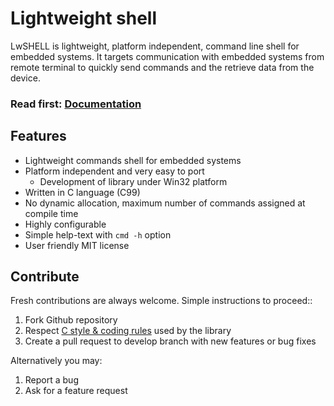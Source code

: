 # Lightweight shell

LwSHELL is lightweight, platform independent, command line shell for embedded systems.
It targets communication with embedded systems from remote terminal to quickly send commands and the retrieve data from the device.

<h3>Read first: <a href="https://docs.majerle.eu/projects/lwshell/">Documentation</a></h3>

## Features

* Lightweight commands shell for embedded systems
* Platform independent and very easy to port
    * Development of library under Win32 platform
* Written in C language (C99)
* No dynamic allocation, maximum number of commands assigned at compile time
* Highly configurable
* Simple help-text with `cmd -h` option
* User friendly MIT license

## Contribute

Fresh contributions are always welcome. Simple instructions to proceed::

1. Fork Github repository
2. Respect [C style & coding rules](https://github.com/MaJerle/c-code-style) used by the library
3. Create a pull request to develop branch with new features or bug fixes

Alternatively you may:

1. Report a bug
2. Ask for a feature request